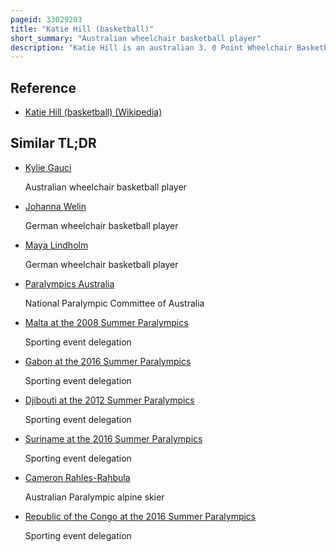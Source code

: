 ```yaml
---
pageid: 33029203
title: "Katie Hill (basketball)"
short_summary: "Australian wheelchair basketball player"
description: "Katie Hill is an australian 3. 0 Point Wheelchair Basketball Player. She participated in the 2008 Summer Paralympics in Beijing, where she won a Bronze Medal, and the 2012 Summer Paralympics in London, where she won a Silver Medal. She has over 100 international Caps playing for Australia."
---
```


## Reference

- [Katie Hill (basketball) (Wikipedia)](https://en.wikipedia.org/?curid=33029203)

## Similar TL;DR

- [Kylie Gauci](/tldr/en/kylie-gauci)

  Australian wheelchair basketball player

- [Johanna Welin](/tldr/en/johanna-welin)

  German wheelchair basketball player

- [Maya Lindholm](/tldr/en/maya-lindholm)

  German wheelchair basketball player

- [Paralympics Australia](/tldr/en/paralympics-australia)

  National Paralympic Committee of Australia

- [Malta at the 2008 Summer Paralympics](/tldr/en/malta-at-the-2008-summer-paralympics)

  Sporting event delegation

- [Gabon at the 2016 Summer Paralympics](/tldr/en/gabon-at-the-2016-summer-paralympics)

  Sporting event delegation

- [Djibouti at the 2012 Summer Paralympics](/tldr/en/djibouti-at-the-2012-summer-paralympics)

  Sporting event delegation

- [Suriname at the 2016 Summer Paralympics](/tldr/en/suriname-at-the-2016-summer-paralympics)

  Sporting event delegation

- [Cameron Rahles-Rahbula](/tldr/en/cameron-rahles-rahbula)

  Australian Paralympic alpine skier

- [Republic of the Congo at the 2016 Summer Paralympics](/tldr/en/republic-of-the-congo-at-the-2016-summer-paralympics)

  Sporting event delegation
